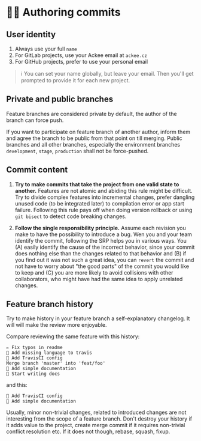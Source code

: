 # 👨‍💻 Authoring commits

## User identity

1. Always use your full `name`
2. For GitLab projects, use your Ackee email at `ackee.cz`
3. For GitHub projects, prefer to use your personal email

> ℹ️ You can set your name globally, but leave your email. Then you'll get prompted to provide it for each new project.

## Private and public branches

Feature branches are considered private by default, the author of the branch can force push.

If you want to participate on feature branch of another author, inform them and agree the branch to be public from that point on till merging. Public branches and all other branches, especially the environment branches `development`, `stage`, `production` shall not be force-pushed.

## Commit content

1. **Try to make commits that take the project from one valid state to another.**
   Features are not atomic and abiding this rule might be difficult. Try to divide complex features into incremental changes, prefer dangling unused code (to be integrated later) to compilation error or app start failure.
   Following this rule pays off when doing version rollback or using `git bisect` to detect code breaking changes.

2. **Follow the single responsibility principle.**
   Assume each revision you make to have the possibility to introduce a bug. Wen you and your team identify the commit, following the SRP helps you in various ways. You (A) easily identify the cause of the incorrect behavior, since your commit does nothing else than the changes related to that behavior and (B) if you find out it was not such a great idea, you can `revert` the commit and not have to worry about "the good parts" of the commit you would like to keep and (C) you are more likely to avoid collisions with other collaborators, who might have had the same idea to apply unrelated changes.

## Feature branch history

Try to make history in your feature branch a self-explanatory changelog. It will will make the review more enjoyable.

Compare reviewing the same feature with this history:

```
✏ Fix typos in readme
💚 Add missing language to travis
👷 Add TravisCI config
Merge branch 'master' into 'feat/foo'
📝 Add simple documentation
🚧 Start writing docs
```

and this:

```
👷 Add TravisCI config
📝 Add simple documentation
```

Usually, minor non-trivial changes, related to introduced changes are not interesting from the scope of a feature branch. Don't destroy your history if it adds value to the project, create merge commit if it requires non-trivial conflict resolution etc. If it does not though, rebase, squash, fixup.
